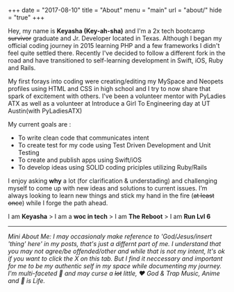 +++
date = "2017-08-10"
title = "About"
menu = "main"
url = "about/"
hide = "true"
+++

Hey, my name is **Keyasha (Key-ah-sha)** and I'm a 2x tech bootcamp ~~survivor~~ graduate and Jr. Developer located in Texas. Although I began my official coding journey in 2015 learning PHP and a few frameworks I didn't feel quite settled there. Recently I've decided to follow a different fork in the road and have transitioned to self-learning development in Swift, iOS, Ruby and Rails.

My first forays into coding were creating/editing my MySpace and Neopets profiles using HTML and CSS in high school and I try to now share that spark of excitement with others. I've been a volunteer mentor with PyLadies ATX as well as a volunteer at Introduce a Girl To Engineering day at UT Austin(with PyLadiesATX)

My current goals are :

* To write clean code that communicates intent
* To create test for my code using Test Driven Development and Unit Testing
* To create and publish apps using Swift/iOS
* To develop ideas using SOLID coding priciples utilizing Ruby/Rails

 I enjoy asking **why** a lot (for clarification & understading) and challenging myself to come up with new ideas and solutions to current issues. I’m always looking to learn new things and stick my hand in the fire (~~at least once~~) while I forge the path ahead.

I am **Keyasha** > I am a **woc in tech** > I am **The Reboot** > I am **Run Lvl 6**

---
*Mini About Me:
I may occasionaly make reference to 'God/Jesus/insert 'thing' here' in my posts, that's just a differnt part of me. I understand that you may not agree/be offended/other and while that is not my intent, It's ok if you want to click the X on this tab. But I find it neccessary and important for me to be my authentic self in my space while documenting my journey. I'm multi-faceted 💎 and may curse a ~~lot~~ little, ❤️ God & Trap Music, Anime and 🏀 is Life.*




